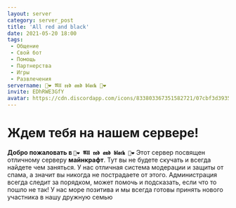 ```yaml
---
layout: server
category: server_post
title: 'All red and black'
date: 2021-05-20 18:00
tags:
 - Общение
 - Свой бот
 - Помощь
 - Партнерства
 - Игры
 - Развлечения
servername: 💜❤️ 𝕬𝖑𝖑 𝖗𝖊𝖉 𝖆𝖓𝖉 𝖇𝖑𝖆𝖈𝖐 💜❤️
invite: EDhRWE3GfY 
avatar: https://cdn.discordapp.com/icons/833803367351582721/07cbf3d3935dea072aa5b1732771e252.png?size=4096
---
```


# Ждем тебя на нашем сервере!

**Добро пожаловать в `💜❤️ 𝕬𝖑𝖑 𝖗𝖊𝖉 𝖆𝖓𝖉 𝖇𝖑𝖆𝖈𝖐 💜❤️`**
Этот сервер посвящен отличному серверу **майнкрафт**. Тут вы не будете скучать и всегда найдете чем заняться. У нас отличная система модерации и защиты от спама, а значит вы никогда не пострадаете от этого. Администрация всегда следит за порядком, может помочь и подсказать, если что то пошло не так! У нас море позитива и мы всегда готовы принять нового участника в нашу дружную семью